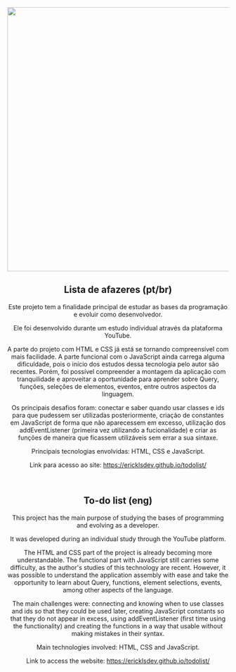 <div align="center">

  <img src="https://user-images.githubusercontent.com/106326550/192356950-75776bb5-db3c-40b4-85b1-7a13e4c2090b.png" width="600px" />

</div>

<div align="center">

<h2> Lista de afazeres (pt/br) </h2>
  
</div>

<div align="center">
<p>

Este projeto tem a finalidade principal de estudar as bases da programação e evoluir como desenvolvedor.

Ele foi desenvolvido durante um estudo individual através da plataforma YouTube.
  
A parte do projeto com HTML e CSS já está se tornando compreensível com mais facilidade. A parte funcional com o JavaScript ainda carrega alguma dificuldade, pois o início dos estudos dessa tecnologia pelo autor são recentes. Porém, foi possível compreender a montagem da aplicação com tranquilidade e aproveitar a oportunidade para aprender sobre Query, funções, seleções de elementos, eventos, entre outros aspectos da linguagem.
  
Os principais desafios foram: conectar e saber quando usar classes e ids para que pudessem ser utilizadas posteriormente, criação de constantes em JavaScript de forma que não aparecessem em excesso, utilização dos addEventListener (primeira vez utilizando a fucionalidade) e criar as funções de maneira que ficassem utilizáveis sem errar a sua sintaxe.
  
Principais tecnologias envolvidas: HTML, CSS e JavaScript.

Link para acesso ao site: https://ericklsdev.github.io/todolist/

</p>
</div>

<div align="center">

  
<br>
  
  
<h2> To-do list (eng) </h2>
  
</div>

<div align="center">
<p>

This project has the main purpose of studying the bases of programming and evolving as a developer.

It was developed during an individual study through the YouTube platform.
  
The HTML and CSS part of the project is already becoming more understandable. The functional part with JavaScript still carries some difficulty, as the author's studies of this technology are recent. However, it was possible to understand the application assembly with ease and take the opportunity to learn about Query, functions, element selections, events, among other aspects of the language.
  
The main challenges were: connecting and knowing when to use classes and ids so that they could be used later, creating JavaScript constants so that they do not appear in excess, using addEventListener (first time using the functionality) and creating the functions in a way that usable without making mistakes in their syntax.
  
Main technologies involved: HTML, CSS and JavaScript.

Link to access the website: https://ericklsdev.github.io/todolist/

</p>
</div>
